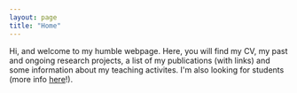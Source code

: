 ```yaml
---
layout: page
title: "Home"
---
```


Hi, and welcome to my humble webpage. Here, you will find my CV, my past and ongoing research projects, a list of my publications (with links) and some information about my teaching activites.
I'm also looking for students (more info [here](call4students.md)!).

